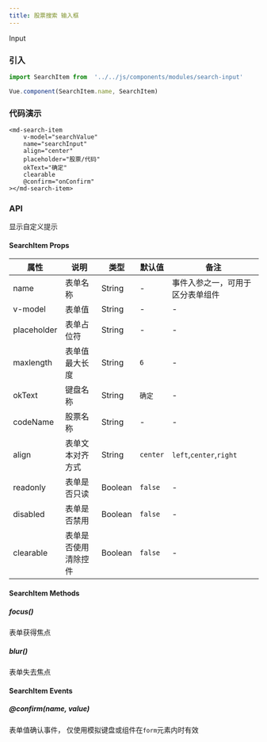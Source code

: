 ```yaml
---
title: 股票搜索 输入框
---
```


Input

### 引入

```javascript
import SearchItem from  '../../js/components/modules/search-input'

Vue.component(SearchItem.name, SearchItem)
```
### 代码演示
<!-- DEMO -->
```
<md-search-item
    v-model="searchValue"
    name="searchInput"
    align="center"
    placeholder="股票/代码"
    okText="确定"
    clearable
    @confirm="onConfirm"
></md-search-item>
```

### API
显示自定义提示

#### SearchItem Props
|属性 | 说明 | 类型 | 默认值 | 备注|
|----|-----|------|------|------|
|name|表单名称|String|-|事件入参之一，可用于区分表单组件|
|v-model|表单值|String|-|-|
|placeholder|表单占位符|String|-|-|
|maxlength|表单值最大长度|String|`6`|-|
|okText|键盘名称|String|`确定`|-|
|codeName|股票名称|String|-|-|
|align|表单文本对齐方式|String|`center`|`left`,`center`,`right`|
|readonly|表单是否只读|Boolean|`false`|-|
|disabled|表单是否禁用|Boolean|`false`|-|
|clearable|表单是否使用清除控件|Boolean|`false`|-|

#### SearchItem Methods

##### focus()
表单获得焦点

##### blur()
表单失去焦点

#### SearchItem Events

##### @confirm(name, value)
表单值确认事件， 仅使用模拟键盘或组件在`form`元素内时有效